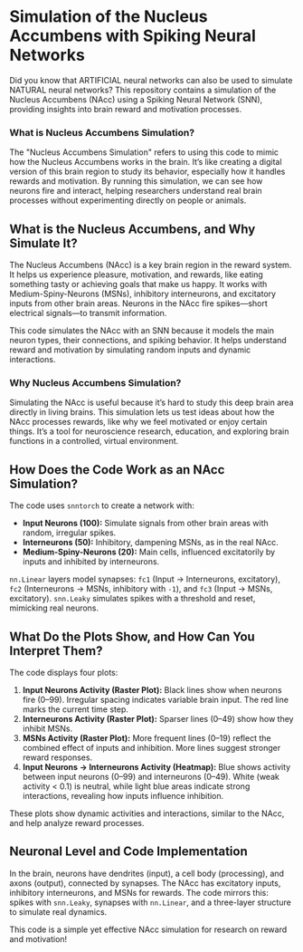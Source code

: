 # Simulation of the Nucleus Accumbens with Spiking Neural Networks

Did you know that ARTIFICIAL neural networks can also be used to simulate NATURAL neural networks? This repository contains a simulation of the Nucleus Accumbens (NAcc) using a Spiking Neural Network (SNN), providing insights into brain reward and motivation processes.

### What is Nucleus Accumbens Simulation?
The "Nucleus Accumbens Simulation" refers to using this code to mimic how the Nucleus Accumbens works in the brain. It’s like creating a digital version of this brain region to study its behavior, especially how it handles rewards and motivation. By running this simulation, we can see how neurons fire and interact, helping researchers understand real brain processes without experimenting directly on people or animals.

## What is the Nucleus Accumbens, and Why Simulate It?
The Nucleus Accumbens (NAcc) is a key brain region in the reward system. It helps us experience pleasure, motivation, and rewards, like eating something tasty or achieving goals that make us happy. It works with Medium-Spiny-Neurons (MSNs), inhibitory interneurons, and excitatory inputs from other brain areas. Neurons in the NAcc fire spikes—short electrical signals—to transmit information.

This code simulates the NAcc with an SNN because it models the main neuron types, their connections, and spiking behavior. It helps understand reward and motivation by simulating random inputs and dynamic interactions.

### Why Nucleus Accumbens Simulation?
Simulating the NAcc is useful because it’s hard to study this deep brain area directly in living brains. This simulation lets us test ideas about how the NAcc processes rewards, like why we feel motivated or enjoy certain things. It’s a tool for neuroscience research, education, and exploring brain functions in a controlled, virtual environment.

## How Does the Code Work as an NAcc Simulation?
The code uses `snntorch` to create a network with:
- **Input Neurons (100):** Simulate signals from other brain areas with random, irregular spikes.
- **Interneurons (50):** Inhibitory, dampening MSNs, as in the real NAcc.
- **Medium-Spiny-Neurons (20):** Main cells, influenced excitatorily by inputs and inhibited by interneurons.

`nn.Linear` layers model synapses: `fc1` (Input → Interneurons, excitatory), `fc2` (Interneurons → MSNs, inhibitory with `-1`), and `fc3` (Input → MSNs, excitatory). `snn.Leaky` simulates spikes with a threshold and reset, mimicking real neurons.

## What Do the Plots Show, and How Can You Interpret Them?
The code displays four plots:
1. **Input Neurons Activity (Raster Plot):** Black lines show when neurons fire (0–99). Irregular spacing indicates variable brain input. The red line marks the current time step.
2. **Interneurons Activity (Raster Plot):** Sparser lines (0–49) show how they inhibit MSNs.
3. **MSNs Activity (Raster Plot):** More frequent lines (0–19) reflect the combined effect of inputs and inhibition. More lines suggest stronger reward responses.
4. **Input Neurons → Interneurons Activity (Heatmap):** Blue shows activity between input neurons (0–99) and interneurons (0–49). White (weak activity < 0.1) is neutral, while light blue areas indicate strong interactions, revealing how inputs influence inhibition.

These plots show dynamic activities and interactions, similar to the NAcc, and help analyze reward processes.

## Neuronal Level and Code Implementation
In the brain, neurons have dendrites (input), a cell body (processing), and axons (output), connected by synapses. The NAcc has excitatory inputs, inhibitory interneurons, and MSNs for rewards. The code mirrors this: spikes with `snn.Leaky`, synapses with `nn.Linear`, and a three-layer structure to simulate real dynamics.

This code is a simple yet effective NAcc simulation for research on reward and motivation!
